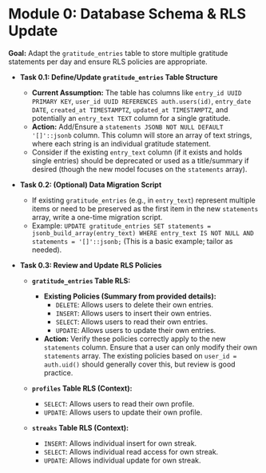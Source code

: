# Module 0: Database Schema & RLS Update

**Goal:** Adapt the `gratitude_entries` table to store multiple gratitude statements per day and ensure RLS policies are appropriate.

*   **Task 0.1: Define/Update `gratitude_entries` Table Structure**
    *   **Current Assumption:** The table has columns like `entry_id UUID PRIMARY KEY`, `user_id UUID REFERENCES auth.users(id)`, `entry_date DATE`, `created_at TIMESTAMPTZ`, `updated_at TIMESTAMPTZ`, and potentially an `entry_text TEXT` column for a single gratitude.
    *   **Action:** Add/Ensure a `statements JSONB NOT NULL DEFAULT '[]'::jsonb` column. This column will store an array of text strings, where each string is an individual gratitude statement.
    *   Consider if the existing `entry_text` column (if it exists and holds single entries) should be deprecated or used as a title/summary if desired (though the new model focuses on the `statements` array).

*   **Task 0.2: (Optional) Data Migration Script**
    *   If existing `gratitude_entries` (e.g., in `entry_text`) represent multiple items or need to be preserved as the first item in the new `statements` array, write a one-time migration script.
    *   Example: `UPDATE gratitude_entries SET statements = jsonb_build_array(entry_text) WHERE entry_text IS NOT NULL AND statements = '[]'::jsonb;` (This is a basic example; tailor as needed).

*   **Task 0.3: Review and Update RLS Policies**
    *   **`gratitude_entries` Table RLS:**
        *   **Existing Policies (Summary from provided details):**
            *   `DELETE`: Allows users to delete their own entries.
            *   `INSERT`: Allows users to insert their own entries.
            *   `SELECT`: Allows users to read their own entries.
            *   `UPDATE`: Allows users to update their own entries.
        *   **Action:** Verify these policies correctly apply to the new `statements` column. Ensure that a user can only modify their own `statements` array. The existing policies based on `user_id = auth.uid()` should generally cover this, but review is good practice.

    *   **`profiles` Table RLS (Context):**
        *   `SELECT`: Allows users to read their own profile.
        *   `UPDATE`: Allows users to update their own profile.

    *   **`streaks` Table RLS (Context):**
        *   `INSERT`: Allows individual insert for own streak.
        *   `SELECT`: Allows individual read access for own streak.
        *   `UPDATE`: Allows individual update for own streak.
